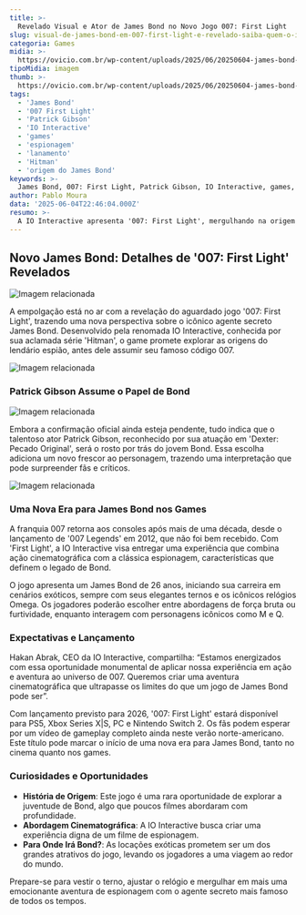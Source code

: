 ```yaml
---
title: >-
  Revelado Visual e Ator de James Bond no Novo Jogo 007: First Light
slug: visual-de-james-bond-em-007-first-light-e-revelado-saiba-quem-o-interpreta
categoria: Games
midia: >-
  https://ovicio.com.br/wp-content/uploads/2025/06/20250604-james-bond-visual-novo-game.webp
tipoMidia: imagem
thumb: >-
  https://ovicio.com.br/wp-content/uploads/2025/06/20250604-james-bond-visual-novo-game.webp
tags:
  - 'James Bond'
  - '007 First Light'
  - 'Patrick Gibson'
  - 'IO Interactive'
  - 'games'
  - 'espionagem'
  - 'lanamento'
  - 'Hitman'
  - 'origem do James Bond'
keywords: >-
  James Bond, 007: First Light, Patrick Gibson, IO Interactive, games, espionagem, lançamento, Hitman, origem do James Bond
author: Pablo Moura
data: '2025-06-04T22:46:04.000Z'
resumo: >-
  A IO Interactive apresenta '007: First Light', mergulhando na origem do icônico agente secreto, com Patrick Gibson no papel principal. O game promete uma imersão cinematográfica, combinando ação e espionagem.
---
```


## Novo James Bond: Detalhes de '007: First Light' Revelados

![Imagem relacionada](https://i0.wp.com/ovicio.com.br/wp-content/uploads/2025/06/20250604-james-bond-visual.webp?resize=730%2C775&ssl=1)

A empolgação está no ar com a revelação do aguardado jogo '007: First Light', trazendo uma nova perspectiva sobre o icônico agente secreto James Bond. Desenvolvido pela renomada IO Interactive, conhecida por sua aclamada série 'Hitman', o game promete explorar as origens do lendário espião, antes dele assumir seu famoso código 007. 

![Imagem relacionada](https://i0.wp.com/ovicio.com.br/wp-content/uploads/2025/06/20250604-james-bond-visual-1.webp?resize=730%2C411&ssl=1)

### Patrick Gibson Assume o Papel de Bond

![Imagem relacionada](https://i0.wp.com/ovicio.com.br/wp-content/uploads/2025/06/20250604-patrick-gibson.webp?resize=730%2C365&ssl=1)

Embora a confirmação oficial ainda esteja pendente, tudo indica que o talentoso ator Patrick Gibson, reconhecido por sua atuação em 'Dexter: Pecado Original', será o rosto por trás do jovem Bond. Essa escolha adiciona um novo frescor ao personagem, trazendo uma interpretação que pode surpreender fãs e críticos. 

![Imagem relacionada](https://i0.wp.com/ovicio.com.br/wp-content/uploads/2025/06/20250604-patrick-gibson-1.webp?resize=730%2C486&ssl=1)

### Uma Nova Era para James Bond nos Games

A franquia 007 retorna aos consoles após mais de uma década, desde o lançamento de '007 Legends' em 2012, que não foi bem recebido. Com 'First Light', a IO Interactive visa entregar uma experiência que combina ação cinematográfica com a clássica espionagem, características que definem o legado de Bond. 

O jogo apresenta um James Bond de 26 anos, iniciando sua carreira em cenários exóticos, sempre com seus elegantes ternos e os icônicos relógios Omega. Os jogadores poderão escolher entre abordagens de força bruta ou furtividade, enquanto interagem com personagens icônicos como M e Q. 

### Expectativas e Lançamento

Hakan Abrak, CEO da IO Interactive, compartilha: “Estamos energizados com essa oportunidade monumental de aplicar nossa experiência em ação e aventura ao universo de 007. Queremos criar uma aventura cinematográfica que ultrapasse os limites do que um jogo de James Bond pode ser”. 

Com lançamento previsto para 2026, '007: First Light' estará disponível para PS5, Xbox Series X|S, PC e Nintendo Switch 2. Os fãs podem esperar por um vídeo de gameplay completo ainda neste verão norte-americano. Este título pode marcar o início de uma nova era para James Bond, tanto no cinema quanto nos games. 

### Curiosidades e Oportunidades

- **História de Origem**: Este jogo é uma rara oportunidade de explorar a juventude de Bond, algo que poucos filmes abordaram com profundidade.
- **Abordagem Cinematográfica**: A IO Interactive busca criar uma experiência digna de um filme de espionagem.
- **Para Onde Irá Bond?**: As locações exóticas prometem ser um dos grandes atrativos do jogo, levando os jogadores a uma viagem ao redor do mundo.

Prepare-se para vestir o terno, ajustar o relógio e mergulhar em mais uma emocionante aventura de espionagem com o agente secreto mais famoso de todos os tempos.